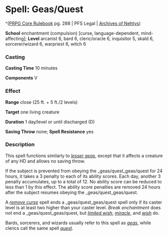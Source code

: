 # Spell: Geas/Quest

^([PRPG Core Rulebook][ss-geas-quest] pg. 288 | PFS Legal | [Archives of Nehtys][sn-geas-quest])

**School** enchantment (compulsion) [curse, language-dependent, mind-affecting]; **Level** arcanist 6, bard 6, cleric/oracle 6, inquisitor 5, skald 6, sorcerer/wizard 6, warpriest 6, witch 6

### Casting

**Casting Time** 10 minutes  

**Components** V

### Effect

**Range** close (25 ft. + 5 ft./2 levels)  

**Target** one living creature  

**Duration** 1 day/level or until discharged (D)  

**Saving Throw** none; **Spell Resistance** yes

### Description

This spell functions similarly to _[lesser geas]_, except that it affects a creature of any HD and allows no saving throw.  

If the subject is prevented from obeying the _geas/quest_geas/quest for 24 hours, it takes a 3 penalty to each of its ability scores. Each day, another 3 penalty accumulates, up to a total of 12. No ability score can be reduced to less than 1 by this effect. The ability score penalties are removed 24 hours after the subject resumes obeying the _geas/quest_geas/quest.  

A _[remove curse]_ spell ends a _geas/quest_geas/quest spell only if its caster level is at least two higher than your caster level. _Break enchantment_ does not end a _geas/quest_geas/quest, but _[limited wish]_, _[miracle]_, and _[wish]_ do.  

Bards, sorcerers, and wizards usually refer to this spell as _[geas]_, while clerics call the same spell _[quest]_.

[ss-geas-quest]: http://paizo.com/pathfinderRPG/v57
[sn-geas-quest]: http://www.archivesofnethys.com/SpellDisplay.aspx?ItemName=Geas/Quest
[geas]: http://www.archivesofnethys.com/SpellDisplay.aspx?ItemName=geas
[wish]: http://www.archivesofnethys.com/SpellDisplay.aspx?ItemName=wish
[miracle]: http://www.archivesofnethys.com/SpellDisplay.aspx?ItemName=miracle
[remove curse]: http://www.archivesofnethys.com/SpellDisplay.aspx?ItemName=remove%20curse
[quest]: http://www.archivesofnethys.com/SpellDisplay.aspx?ItemName=quest
[limited wish]: http://www.archivesofnethys.com/SpellDisplay.aspx?ItemName=limited%20wish
[lesser geas]: http://www.archivesofnethys.com/SpellDisplay.aspx?ItemName=lesser%20geas